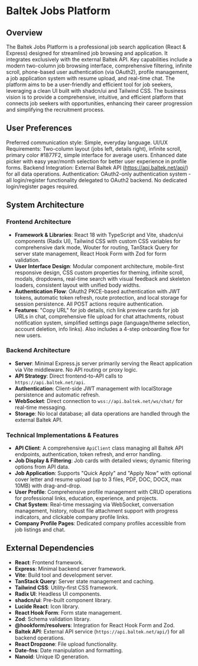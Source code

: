 # Baltek Jobs Platform

## Overview

The Baltek Jobs Platform is a professional job search application (React & Express) designed for streamlined job browsing and application. It integrates exclusively with the external Baltek API. Key capabilities include a modern two-column job browsing interface, comprehensive filtering, infinite scroll, phone-based user authentication (via OAuth2), profile management, a job application system with resume upload, and real-time chat. The platform aims to be a user-friendly and efficient tool for job seekers, leveraging a clean UI built with shadcn/ui and Tailwind CSS. The business vision is to provide a comprehensive, intuitive, and efficient platform that connects job seekers with opportunities, enhancing their career progression and simplifying the recruitment process.

## User Preferences

Preferred communication style: Simple, everyday language.
UI/UX Requirements: Two-column layout (jobs left, details right), infinite scroll, primary color #1877F2, simple interface for average users. Enhanced date picker with easy year/month selection for better user experience in profile forms.
Backend Integration: External Baltek API (https://api.baltek.net/api/) for all data operations.
Authentication: OAuth2-only authentication system - all login/register functionality delegated to OAuth2 backend. No dedicated login/register pages required.

## System Architecture

### Frontend Architecture
- **Framework & Libraries**: React 18 with TypeScript and Vite, shadcn/ui components (Radix UI), Tailwind CSS with custom CSS variables for comprehensive dark mode, Wouter for routing, TanStack Query for server state management, React Hook Form with Zod for form validation.
- **User Interface Design**: Modular component architecture, mobile-first responsive design, CSS custom properties for theming, infinite scroll, modals, dropdowns, real-time search with visual feedback and skeleton loaders, consistent layout with unified body widths.
- **Authentication Flow**: OAuth2 PKCE-based authentication with JWT tokens, automatic token refresh, route protection, and local storage for session persistence. All POST actions require authentication.
- **Features**: "Copy URL" for job details, rich link preview cards for job URLs in chat, comprehensive file upload for chat attachments, robust notification system, simplified settings page (language/theme selection, account deletion, info links). Also includes a 4-step onboarding flow for new users.

### Backend Architecture
- **Server**: Minimal Express.js server primarily serving the React application via Vite middleware. No API routing or proxy logic.
- **API Strategy**: Direct frontend-to-API calls to `https://api.baltek.net/api`.
- **Authentication**: Client-side JWT management with localStorage persistence and automatic refresh.
- **WebSocket**: Direct connection to `wss://api.baltek.net/ws/chat/` for real-time messaging.
- **Storage**: No local database; all data operations are handled through the external Baltek API.

### Technical Implementations & Features
- **API Client**: A comprehensive `ApiClient` class managing all Baltek API endpoints, authentication, token refresh, and error handling.
- **Job Display & Filtering**: Job cards with detailed views; dynamic filtering options from API data.
- **Job Application**: Supports "Quick Apply" and "Apply Now" with optional cover letter and resume upload (up to 3 files, PDF, DOC, DOCX, max 10MB) with drag-and-drop.
- **User Profile**: Comprehensive profile management with CRUD operations for professional links, education, experience, and projects.
- **Chat System**: Real-time messaging via WebSocket, conversation management, history, robust file attachment support with progress indicators, and clickable company profile links.
- **Company Profile Pages**: Dedicated company profiles accessible from job listings and chat.

## External Dependencies

- **React**: Frontend framework.
- **Express**: Minimal backend server framework.
- **Vite**: Build tool and development server.
- **TanStack Query**: Server state management and caching.
- **Tailwind CSS**: Utility-first CSS framework.
- **Radix UI**: Headless UI components.
- **shadcn/ui**: Pre-built component library.
- **Lucide React**: Icon library.
- **React Hook Form**: Form state management.
- **Zod**: Schema validation library.
- **@hookform/resolvers**: Integration for React Hook Form and Zod.
- **Baltek API**: External API service (`https://api.baltek.net/api/`) for all backend operations.
- **React Dropzone**: File upload functionality.
- **Date-fns**: Date manipulation and formatting.
- **Nanoid**: Unique ID generation.